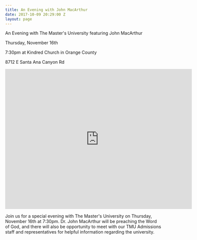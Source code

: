 ```yaml
---
title: An Evening with John MacArthur
date: 2017-10-09 20:29:00 Z
layout: page
---
```


An Evening with The Master's University featuring John MacArthur

Thursday, November 16th

7:30pm at Kindred Church in Orange County

8712 E Santa Ana Canyon Rd

<iframe src="https://www.google.com/maps/embed?pb=!1m14!1m8!1m3!1d13251.897230909233!2d-117.722979!3d33.864553!3m2!1i1024!2i768!4f13.1!3m3!1m2!1s0x0%3A0x2f7b1722ef028651!2sKindred\+Community\+Church!5e0!3m2!1sen!2sus!4v1507581650928" width="600" height="450" frameborder="0" style="border:0" allowfullscreen></iframe>

Join us for a special evening with The Master's University on Thursday, November 16th at 7:30pm. Dr. John MacArthur will be preaching the Word of God, and there will also be opportunity to meet with our TMU Admissions staff and representatives for helpful information regarding the university.